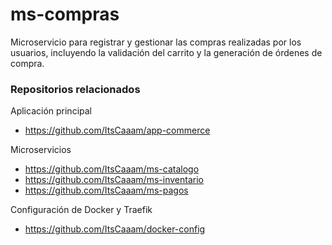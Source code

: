 # ms-compras
Microservicio para registrar y gestionar las compras realizadas por los usuarios, incluyendo la validación del carrito y la generación de órdenes de compra.

### Repositorios relacionados
Aplicación principal
- https://github.com/ItsCaaam/app-commerce

Microservicios
- https://github.com/ItsCaaam/ms-catalogo
- https://github.com/ItsCaaam/ms-inventario
- https://github.com/ItsCaaam/ms-pagos

Configuración de Docker y Traefik
- https://github.com/ItsCaaam/docker-config
